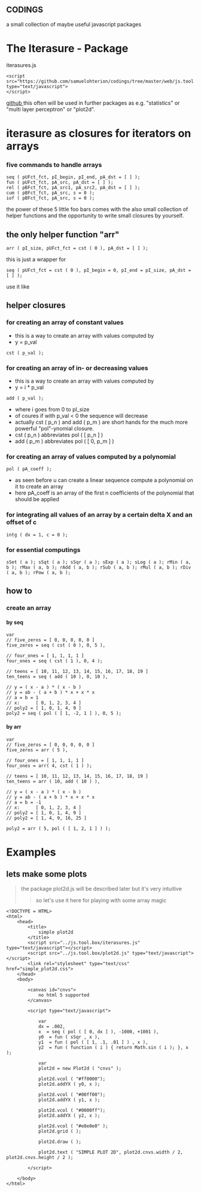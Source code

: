 ## CODINGS

a small collection of maybe useful javascript packages

# The Iterasure - Package
iterasures.js

```
<script src="https://github.com/samuelohterion/codings/tree/master/web/js.tool.box/iterasures.js" type="text/javascript">
</script>
```

[ github ](https://github.com/samuelohterion/codings/blob/master/web/js.tool.box/iterasures.js)
this often will be used in further packages as e.g. "statistics" or "multi layer perceptron" or "plot2d".
# iterasure as closures for iterators on arrays
### five commands to handle arrays

```
seq ( pUFct_fct, pI_begin, pI_end, pA_dst = [ ] );
fun ( pUFct_fct, pA_src, pA_dst = [ ] );
rel ( pBFct_fct, pA_src1, pA_src2, pA_dst = [ ] );
cum ( pBFct_fct, pA_src, s = 0 );
iof ( pBFct_fct, pA_src, s = 0 );
```

the power of these 5 little foo bars comes with the also small collection of helper functions and the opportunity to write small closures by yourself.
## the only helper function "arr"


```
arr ( pI_size, pUFct_fct = cst ( 0 ), pA_dst = [ ] );
```

this is just a wrapper for


```
seq ( pUFct_fct = cst ( 0 ), pI_begin = 0, pI_end = pI_size, pA_dst = [ ] );
```

use it like


## helper closures
### for creating an array of constant values
- this is a way to create an array with values computed by
- y = p_val


```
cst ( p_val );
```

### for creating an array of in- or decreasing values
- this is a way to create an array with values computed by
- y = i * p_val

```
add ( p_val );
```

- where i goes from 0 to pI_size
- of coures if with p_val < 0 the sequence will decrease
- actually cst ( p_n ) and add ( p_m ) are short hands for the much more powerful "pol"-ynomial closure.
- cst ( p_n ) abbreviates pol ( [ p_n ] )
- add ( p_m ) abbreviates pol ( [ 0, p_m ] )

### for creating an array of values computed by a polynomial


```
pol ( pA_coeff );
```

- as seen before u can create a linear sequence compute a polynomial on it to create an array
- here pA_coeff is an array of the first n coefficients of the polynomial that should be applied

### for integrating all values of an array by a certain delta X and an offset of c

```
intg ( dx = 1, c = 0 );
```

### for essential computings


`
sSet ( a );
sSqt ( a );
sSqr ( a );
sExp ( a );
sLog ( a );
rMin ( a, b );
rMax ( a, b );
rAdd ( a, b );
rSub ( a, b );
rMul ( a, b );
rDiv ( a, b );
rPow ( a, b );
`

## how to
### create an array

#### by seq

```
var
// five_zeros = [ 0, 0, 0, 0, 0 ]
five_zeros = seq ( cst ( 0 ), 0, 5 ),

// four_ones = [ 1, 1, 1, 1 ]
four_ones = seq ( cst ( 1 ), 0, 4 );

// teens = [ 10, 11, 12, 13, 14, 15, 16, 17, 18, 19 ]
ten_teens = seq ( add ( 10 ), 0, 10 ),

// y = ( x - a ) * ( x - b )
// y = ab - ( a + b ) * x + x * x
// a = b = 1
// x:      [ 0, 1, 2, 3, 4 ]
// poly2 = [ 1, 0, 1, 4, 9 ]
poly2 = seq ( pol ( [ 1, -2, 1 ] ), 0, 5 );

```
#### by arr


```
var
// five_zeros = [ 0, 0, 0, 0, 0 ]
five_zeros = arr ( 5 ),

// four_ones = [ 1, 1, 1, 1 ]
four_ones = arr( 4, cst ( 1 ) );

// teens = [ 10, 11, 12, 13, 14, 15, 16, 17, 18, 19 ]
ten_teens = arr ( 10, add ( 10 ) ),

// y = ( x - a ) * ( x - b )
// y = ab - ( a + b ) * x + x * x
// a = b = -1
// x:      [ 0, 1, 2, 3, 4 ]
// poly2 = [ 1, 0, 1, 4, 9 ]
// poly2 = [ 1, 4, 9, 16, 25 ]

poly2 = arr ( 5, pol ( [ 1, 2, 1 ] ) );
```

# Examples
## lets make some plots
> the package plot2d.js will be described later
> but it's very intuitive
>> so let's use it here for playing with some array magic

```
<!DOCTYPE = HTML>
<html>
	<head>
		<title>
			simple plot2d
		</title>
		<script src="../js.tool.box/iterasures.js" type="text/javascript"></script>
		<script src="../js.tool.box/plot2d.js" type="text/javascript"></script>
		<link rel="stylesheet" type="text/css" href="simple_plot2d.css">
	</head>
	<body>

		<canvas id="cnvs">
			no html 5 supported
		</canvas>

		<script type="text/javascript">

			var
			dx = .002,
			x  = seq ( pol ( [ 0, dx ] ), -1000, +1001 ),
			y0  = fun ( sSqr , x ),
			y1  = fun ( pol ( [ 1, .1, .01 ] ) , x ),
			y2  = fun ( function ( i ) { return Math.sin ( i ); }, x );

			var
			plot2d = new Plot2d ( "cnvs" );

			plot2d.vcol ( "#ff0000");
			plot2d.addYX ( y0, x );

			plot2d.vcol ( "#00ff00");
			plot2d.addYX ( y1, x );

			plot2d.vcol ( "#0000ff");
			plot2d.addYX ( y2, x );

			plot2d.vcol ( "#e0e0e0" );
			plot2d.grid ( );

			plot2d.draw ( );

			plot2d.text ( "SIMPLE PLOT 2D", plot2d.cnvs.width / 2, plot2d.cnvs.height / 2 );

		</script>

	</body>
</html>
```
